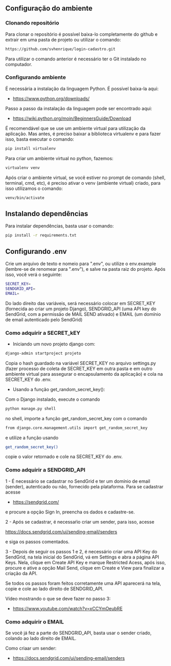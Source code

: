 ## Configuração do ambiente 

### Clonando repositório

Para clonar o repositório é possível baixa-lo completamente do github e extrair em uma pasta de projeto ou utilizar o comando:

```bash
https://github.com/svhenrique/login-cadastro.git
```

Para utilizar o comando anterior é necessário ter o Git instalado no computador.

### Configurando ambiente 

É necessária a instalação da linguagem Python. É possível baixa-la aqui:

- https://www.python.org/downloads/

Passo a passo da instalação da linguagem pode ser encontrado aqui:

- https://wiki.python.org/moin/BeginnersGuide/Download

É recomendável que se use um ambiente virtual para utilização da aplicação. Mas antes, é preciso baixar a biblioteca virtualenv e para fazer isso, basta executar o comando:


```bash
pip install virtualenv
```

Para criar um ambiente virtual no python, fazemos:

```bash
virtualenv venv
```

Após criar o ambiente virtual, se você estiver no prompt de comando (shell, terminal, cmd, etc), é preciso ativar o venv (ambiente virtual) criado, para isso utilizamos o comando:

```bash
venv/bin/activate
```

## Instalando dependências

Para instalar dependências, basta usar o comando:

```bash
pip install -r requirements.txt
```
## Configurando .env

Crie um arquivo de texto e nomeio para ".env", ou utilize o env.example (lembre-se de renomear para ".env"), e salve na pasta raiz do projeto. Após isso, você verá o seguinte:

```bash
SECRET_KEY=
SENDGRID_API=
EMAIL=
```

Do lado direito das variáveis, será necessário colocar em SECRET_KEY (fornecida ao criar um projeto Django), SENDGRID_API (uma API key do SendGrid, com a permissão de MAIL SEND ativado) e EMAIL (um domínio de email autenticado pelo SendGrid)

### Como adquirir a SECRET_kEY

- Iniciando um novo projeto django com:

```bash
django-admin startproject projeto 
```

Copia o hash guardado na variável SECRET_KEY no arquivo settings.py (fazer processo de coleta de SECRET_KEY em outra pasta e em outro ambiente virtual para assegurar o encapsulamento da aplicação) e cola na SECRET_KEY do .env.

- Usando a função get_random_secret_key():

Com o Django instalado, execute o comando

```bash
python manage.py shell
```

no shell, importe a função get_random_secret_key com o comando

```bash
from django.core.management.utils import get_random_secret_key
```

e utilize a função usando

```bash
get_random_secret_key()
```

copie o valor retornado e cole na SECRET_KEY do .env.

### Como adquirir a SENDGRID_API

1 - É necessário se cadastrar no SendGrid e ter um domínio de email (sender), autenticado ou não, fornecido pela plataforma. Para se cadastrar acesse 

- https://sendgrid.com/

e procure a opção Sign In, preencha os dados e cadastre-se.

2 - Após se cadastrar, é necessaŕio criar um sender, para isso, acesse

https://docs.sendgrid.com/ui/sending-email/senders

e siga os passos comentados.

3 - Depois de seguir os passos 1 e 2, é necessário criar uma API Key do SendGrid, na tela inicial do SendGrid, vá em Settings e abra a página API Keys. Nela, clique em Create API Key e marque Restricted Acess, após isso, procure e ative a opção Mail Send, clique em Create e View para finalizar a criação da API.

Se todos os passos foram feitos corretamente uma API aparecerá na tela, copie e cole ao lado direito de SENDGRID_API. 

Vídeo mostrando o que se deve fazer no passo 3:
- https://www.youtube.com/watch?v=xCCYmOeubRE

### Como adquirir o EMAIL

Se você já fez a parte do SENDGRID_API, basta usar o sender criado, colando ao lado direito de EMAIL. 

Como criaar um sender:
- https://docs.sendgrid.com/ui/sending-email/senders





